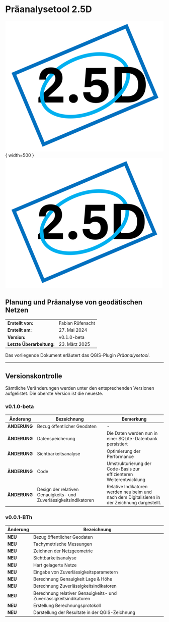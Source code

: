# Präanalysetool 2.5D

![Icon](./imgs/icon.png){ width=500 }
<img src="./imgs/icon.png" width="500" />

## Planung und Präanalyse von geodätischen Netzen

| | |
|---|---|
| **Erstellt von:** | Fabian Rüfenacht |
| **Erstellt am:** | 27. Mai 2024 |
| **Version:** | v0.1.0-beta |
| **Letzte Überarbeitung:** | 23. März 2025 |

Das vorliegende Dokument erläutert das QGIS-Plugin _Präanalysetool_.

---

## Versionskontrolle

Sämtliche Veränderungen werden unter den entsprechenden Versionen aufgelistet. Die oberste Version ist die neueste.

### v0.1.0-beta

| Änderung | Bezeichnung | Bemerkung |
|---|---|---|
| **ÄNDERUNG** | Bezug öffentlicher Geodaten | - |
| **ÄNDERUNG** | Datenspeicherung | Die Daten werden nun in einer SQLite-Datenbank persistiert |
| **ÄNDERUNG** | Sichtbarkeitsanalyse | Optimierung der Performance |
| **ÄNDERUNG** | Code | Umstrukturierung der Code-Basis zur effizienteren Weiterentwicklung |
| **ÄNDERUNG** | Design der relativen Genauigkeits- und Zuverlässigkeitsindikatoren | Relative Indikatoren werden neu beim und nach dem Digitalisieren in der Zeichnung dargestellt. |

### v0.0.1-BTh

| Änderung | Bezeichnung |
|---|---|
| **NEU** | Bezug öffentlicher Geodaten |
| **NEU** | Tachymetrische Messungen |
| **NEU** | Zeichnen der Netzgeometrie |
| **NEU** | Sichtbarkeitsanalyse |
| **NEU** | Hart gelagerte Netze |
| **NEU** | Eingabe von Zuverlässigkeitsparametern |
| **NEU** | Berechnung Genauigkeit Lage & Höhe |
| **NEU** | Berechnung Zuverlässigkeitsindikatoren |
| **NEU** | Berechnung relativer Genauigkeits- und Zuverlässigkeitsindikatoren |
| **NEU** | Erstellung Berechnungsprotokoll |
| **NEU** | Darstellung der Resultate in der QGIS-Zeichnung |
